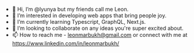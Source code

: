 - 👋 Hi, I’m @lyunya but my friends call me Leon.
- 👀 I’m interested in developing web apps that bring people joy.
- 🌱 I’m currently learning Typescript, GraphQL, Next.js.
- 💞️ I’m looking to collaborate on any ideas you're super excited about.
- 📫 How to reach me - leonmarbukh@gmail.com or connect with me at https://www.linkedin.com/in/leonmarbukh/

<!---
lyunya/lyunya is a ✨ special ✨ repository because its `README.md` (this file) appears on your GitHub profile.
You can click the Preview link to take a look at your changes.
--->
